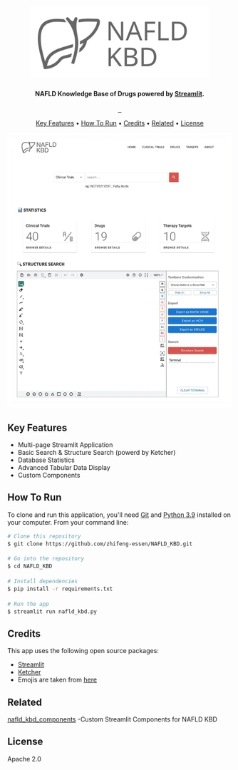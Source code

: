 <h1 align="center">
  <br>
  <a href="https://github.com/zhifeng-essen/NAFLD_KBD"><img src="https://raw.githubusercontent.com/zhifeng-essen/NAFLD_KBD/master/nafld_kbd_logo.svg" alt="NAFLD KBD" width="400"></a>
  <br>
</h1>

<h4 align="center">NAFLD Knowledge Base of Drugs powered by <a href="https://streamlit.io/" target="_blank">Streamlit</a>.</h4>

<p align="center">
  <a href="https://www.python.org/">
    <img src="https://img.shields.io/badge/python-3.9-success.svg?style=flat" target="_blank" alt="">
  </a>
  <a href="https://streamlit.io/">
    <img src="https://img.shields.io/badge/streamlit-1.7.0-ff4c4b.svg?style=flat" target="_blank" alt="">
  </a>
  <a href="https://share.streamlit.io/zhifeng-essen/NAFLD_KBD/master/nafld_kbd.py" target="_blank">
    <img src="https://static.streamlit.io/badges/streamlit_badge_black_white.svg" alt="">
  </a>
</p>

<p align="center">
  <a href="#key-features">Key Features</a> •
  <a href="#how-to-run">How To Run</a> •
  <a href="#credits">Credits</a> •
  <a href="#related">Related</a> •
  <a href="#license">License</a>
</p>

<!-- ![screenshot](https://raw.githubusercontent.com/zhifeng-essen/NAFLD_KBD/master/screenshot/ss1-tuya.webp) -->
<p align="center">
<img src="https://raw.githubusercontent.com/zhifeng-essen/NAFLD_KBD/master/screenshot/ss1-tuya.webp" alt="NAFLD KBD" width="830" alt="screenshot">
</p>

## Key Features

* Multi-page Streamlit Application
* Basic Search & Structure Search (powerd by Ketcher)
* Database Statistics 
* Advanced Tabular Data Display
* Custom Components

## How To Run

To clone and run this application, you'll need [Git](https://git-scm.com) and [Python 3.9](https://www.python.org/downloads/release/python-390/) installed on your computer. From your command line:

```bash
# Clone this repository
$ git clone https://github.com/zhifeng-essen/NAFLD_KBD.git

# Go into the repository
$ cd NAFLD_KBD

# Install dependencies
$ pip install -r requirements.txt

# Run the app
$ streamlit run nafld_kbd.py
```

## Credits

This app uses the following open source packages:

- [Streamlit](https://github.com/streamlit/streamlit)
- [Ketcher](https://github.com/epam/ketcher)
- Emojis are taken from [here](https://github.com/arvida/emoji-cheat-sheet.com)

## Related

[nafld_kbd_components](https://github.com/zhifeng-essen/nafld_kbd_components) -Custom Streamlit Components for NAFLD KBD

## License

Apache 2.0


